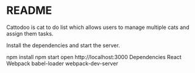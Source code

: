 # README

Cattodoo is cat to do list which allows users to manage multiple cats and assign them tasks. 

Install the dependencies and start the server.

npm install
npm start
open http://localhost:3000
Dependencies
React
Webpack
babel-loader
webpack-dev-server
